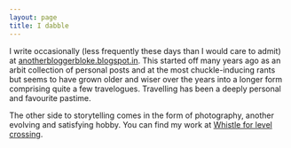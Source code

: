 ```yaml
---
layout: page
title: I dabble
---
```


I write occasionally (less frequently these days than I would care to admit) at [anotherbloggerbloke.blogspot.in](http://anotherbloggerbloke.blogspot.in). This started off many years ago as an arbit collection of personal posts and at the most chuckle-inducing rants but seems to have grown older and wiser over the years into a longer form comprising quite a few travelogues. Travelling has been a deeply personal and favourite pastime.

The other side to storytelling comes in the form of photography, another evolving and satisfying hobby. You can find my work at [Whistle for level crossing](http://tuxerman.tumblr.com).